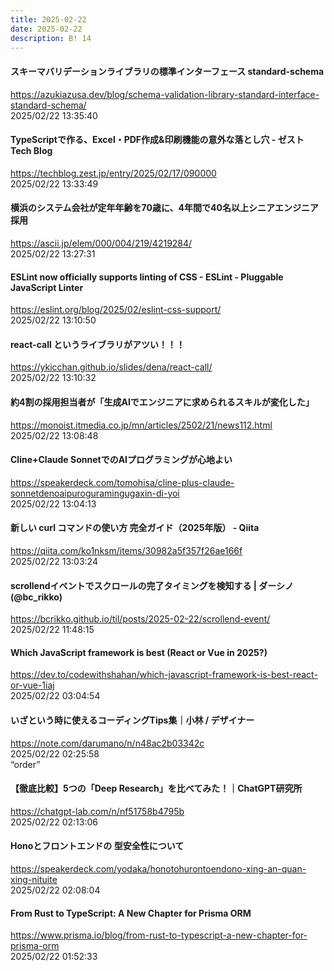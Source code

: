 ```yaml
---
title: 2025-02-22
date: 2025-02-22
description: B! 14
---
```


#### スキーマバリデーションライブラリの標準インターフェース standard-schema
https://azukiazusa.dev/blog/schema-validation-library-standard-interface-standard-schema/<br>
2025/02/22 13:35:40<br>


#### TypeScriptで作る、Excel・PDF作成&印刷機能の意外な落とし穴 - ゼスト Tech Blog
https://techblog.zest.jp/entry/2025/02/17/090000<br>
2025/02/22 13:33:49<br>


#### 横浜のシステム会社が定年年齢を70歳に、4年間で40名以上シニアエンジニア採用
https://ascii.jp/elem/000/004/219/4219284/<br>
2025/02/22 13:27:31<br>


#### ESLint now officially supports linting of CSS - ESLint - Pluggable JavaScript Linter
https://eslint.org/blog/2025/02/eslint-css-support/<br>
2025/02/22 13:10:50<br>


#### react-call というライブラリがアツい！！！
https://ykicchan.github.io/slides/dena/react-call/<br>
2025/02/22 13:10:32<br>


#### 約4割の採用担当者が「生成AIでエンジニアに求められるスキルが変化した」
https://monoist.itmedia.co.jp/mn/articles/2502/21/news112.html<br>
2025/02/22 13:08:48<br>


#### Cline+Claude SonnetでのAIプログラミングが心地よい
https://speakerdeck.com/tomohisa/cline-plus-claude-sonnetdenoaipuroguramingugaxin-di-yoi<br>
2025/02/22 13:04:13<br>


#### 新しい curl コマンドの使い方 完全ガイド（2025年版） - Qiita
https://qiita.com/ko1nksm/items/30982a5f357f26ae166f<br>
2025/02/22 13:03:24<br>


#### scrollendイベントでスクロールの完了タイミングを検知する | ダーシノ(@bc_rikko)
https://bcrikko.github.io/til/posts/2025-02-22/scrollend-event/<br>
2025/02/22 11:48:15<br>


#### Which JavaScript framework is best (React or Vue in 2025?)
https://dev.to/codewithshahan/which-javascript-framework-is-best-react-or-vue-1iaj<br>
2025/02/22 03:04:54<br>


#### いざという時に使えるコーディングTips集｜小林 / デザイナー
https://note.com/darumano/n/n48ac2b03342c<br>
2025/02/22 02:25:58<br>
“order”


#### 【徹底比較】5つの「Deep Research」を比べてみた！｜ChatGPT研究所
https://chatgpt-lab.com/n/nf51758b4795b<br>
2025/02/22 02:13:06<br>


#### Honoとフロントエンドの 型安全性について
https://speakerdeck.com/yodaka/honotohurontoendono-xing-an-quan-xing-nituite<br>
2025/02/22 02:08:04<br>


#### From Rust to TypeScript: A New Chapter for Prisma ORM
https://www.prisma.io/blog/from-rust-to-typescript-a-new-chapter-for-prisma-orm<br>
2025/02/22 01:52:33<br>



